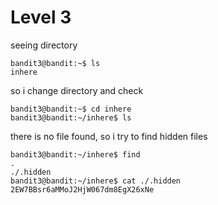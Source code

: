 # Level 3

seeing directory
```
bandit3@bandit:~$ ls
inhere
```
so i change directory and check
```
bandit3@bandit:~$ cd inhere
bandit3@bandit:~/inhere$ ls
```
there is no file found, so i try to find hidden files
```
bandit3@bandit:~/inhere$ find
.
./.hidden
bandit3@bandit:~/inhere$ cat ./.hidden
2EW7BBsr6aMMoJ2HjW067dm8EgX26xNe
```